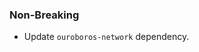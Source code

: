 <!--
A new scriv changelog fragment.

Uncomment the section that is right (remove the HTML comment wrapper).
-->

<!--
### Patch

- A bullet item for the Patch category.

-->

### Non-Breaking

- Update `ouroboros-network` dependency. 


<!--
### Breaking

- A bullet item for the Breaking category.

-->
